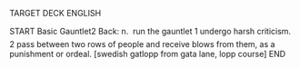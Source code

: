 TARGET DECK
ENGLISH

START
Basic
Gauntlet2
Back: n.  run the gauntlet 1 undergo harsh criticism. 2 pass between two rows of people and receive blows from them, as a punishment or ordeal. [swedish gatlopp from gata lane, lopp course]
END
